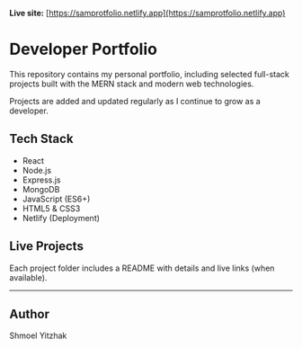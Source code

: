 **Live site:** [https://samprotfolio.netlify.app](https://samprotfolio.netlify.app)

# Developer Portfolio

This repository contains my personal portfolio, including selected full-stack projects built with the MERN stack and modern web technologies.

Projects are added and updated regularly as I continue to grow as a developer.

## Tech Stack

- React
- Node.js
- Express.js
- MongoDB
- JavaScript (ES6+)
- HTML5 & CSS3
- Netlify (Deployment)

## Live Projects

Each project folder includes a README with details and live links (when available).

---

## Author

Shmoel Yitzhak
